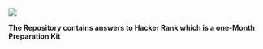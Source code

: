 <img src="https://i0.wp.com/gradsingames.com/wp-content/uploads/2016/05/856771_668224053197841_1943699009_o.png">

**The Repository contains answers to Hacker Rank which is a one-Month Preparation Kit**
